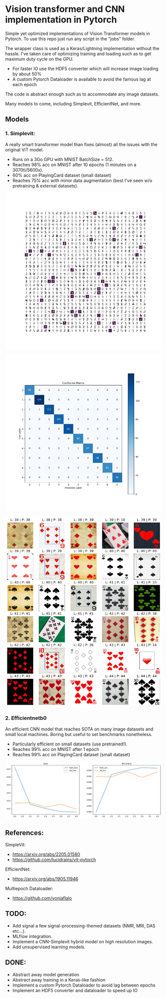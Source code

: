 # Vision transformer and CNN implementation in Pytorch
Simple yet optimized implementations of Vision Transformer models in Pytorch.
To use this repo just run any script in the "jobs" folder.

The wrapper class is used as a Keras/Lightning implementation without the hassle.
I've taken care of optimizing training and loading such as to get maximum duty cycle on the GPU.
- For faster IO use the HDF5 converter which will increase image loading by about 50%
- A custom Pytorch Dataloader is available to avoid the famous lag at each epoch

The code is abstract enough such as to accommodate any image datasets.

Many models to come, including Simplevit, EfficientNet, and more.


## Models
### 1. Simplevit:
A really smart transformer model than fixes (almost) all the issues with the original ViT model.
- Runs on a 3Go GPU with MNIST BatchSize = 512.
- Reaches 98% acc on MNIST after 10 epochs (1 minutes on a 3070ti/5600x).
- 60% acc on PlayingCard dataset (small dataset)
- Reaches 75% acc with minor data augmentation (best I've seen w/o pretraining & external datasets).

![GridSample - Epoch 25.png](assets%2FGridSample%20-%20Epoch%2025.png)

![confusion - Epoch 25.png](assets%2Fconfusion%20-%20Epoch%2025.png)

![playingCarsSimpleVit.png](assets%2FplayingCarsSimpleVit.png)

### 2. Efficientnetb0
An efficient CNN model that reaches SOTA on many image datasets and small local machines.
Boring but useful to set benchmarks nonetheless.
- Particularly efficient on small datasets (use pretrained!).
- Reaches 99% acc on MNIST after 1 epoch
- Reaches 99% acc on PlayingCard dataset (small dataset)


![effi_mnist_learningcurve.png](assets%2Feffi_mnist_learningcurve.png)

## References:
SimpleVit:
- https://arxiv.org/abs/2205.01580
- https://github.com/lucidrains/vit-pytorch

EfficientNet:
- https://arxiv.org/abs/1905.11946

Multiepoch Dataloader:
- https://github.com/yoniaflalo


## TODO:
- Add signal a few signal-processing-themed datasets (NMR, MRI, DAS etc...).
- MLflow integration.
- Implement a CNN-Simplevit hybrid model on high resolution images.
- Add unsupervised learning models.

## DONE:
- Abstract away model generation
- Abstract away training in a Keras-like fashion
- Implement a custom Pytorch Dataloader to avoid lag between epochs
- Implement an HDF5 converter and dataloader to speed up IO
